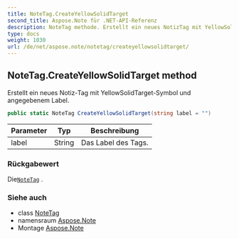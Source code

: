 ```yaml
---
title: NoteTag.CreateYellowSolidTarget
second_title: Aspose.Note für .NET-API-Referenz
description: NoteTag methode. Erstellt ein neues NotizTag mit YellowSolidTargetSymbol und angegebenem Label.
type: docs
weight: 1030
url: /de/net/aspose.note/notetag/createyellowsolidtarget/
---
```

## NoteTag.CreateYellowSolidTarget method

Erstellt ein neues Notiz-Tag mit YellowSolidTarget-Symbol und angegebenem Label.

```csharp
public static NoteTag CreateYellowSolidTarget(string label = "")
```

| Parameter | Typ | Beschreibung |
| --- | --- | --- |
| label | String | Das Label des Tags. |

### Rückgabewert

Die[`NoteTag`](../) .

### Siehe auch

* class [NoteTag](../)
* namensraum [Aspose.Note](../../notetag/)
* Montage [Aspose.Note](../../../)


